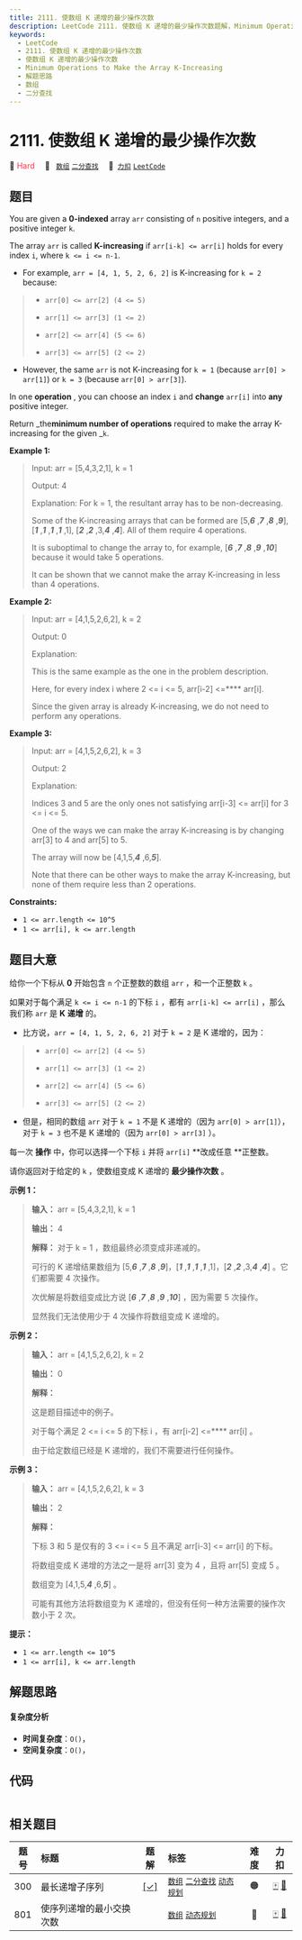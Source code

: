 ```yaml
---
title: 2111. 使数组 K 递增的最少操作次数
description: LeetCode 2111. 使数组 K 递增的最少操作次数题解，Minimum Operations to Make the Array K-Increasing，包含解题思路、复杂度分析以及完整的 JavaScript 代码实现。
keywords:
  - LeetCode
  - 2111. 使数组 K 递增的最少操作次数
  - 使数组 K 递增的最少操作次数
  - Minimum Operations to Make the Array K-Increasing
  - 解题思路
  - 数组
  - 二分查找
---
```


# 2111. 使数组 K 递增的最少操作次数

🔴 <font color=#ff334b>Hard</font>&emsp; 🔖&ensp; [`数组`](/tag/array.md) [`二分查找`](/tag/binary-search.md)&emsp; 🔗&ensp;[`力扣`](https://leetcode.cn/problems/minimum-operations-to-make-the-array-k-increasing) [`LeetCode`](https://leetcode.com/problems/minimum-operations-to-make-the-array-k-increasing)

## 题目

You are given a **0-indexed** array `arr` consisting of `n` positive integers,
and a positive integer `k`.

The array `arr` is called **K-increasing** if `arr[i-k] <= arr[i]` holds for
every index `i`, where `k <= i <= n-1`.

  * For example, `arr = [4, 1, 5, 2, 6, 2]` is K-increasing for `k = 2` because: 
> 
> * `arr[0] <= arr[2] (4 <= 5)`
> 
> * `arr[1] <= arr[3] (1 <= 2)`
> 
> * `arr[2] <= arr[4] (5 <= 6)`
> 
> * `arr[3] <= arr[5] (2 <= 2)`
  * However, the same `arr` is not K-increasing for `k = 1` (because `arr[0] > arr[1]`) or `k = 3` (because `arr[0] > arr[3]`).

In one **operation** , you can choose an index `i` and **change** `arr[i]`
into **any** positive integer.

Return _the**minimum number of operations** required to make the array
K-increasing for the given _`k`.



**Example 1:**

> Input: arr = [5,4,3,2,1], k = 1
> 
> Output: 4
> 
> Explanation: For k = 1, the resultant array has to be non-decreasing.
> 
> Some of the K-increasing arrays that can be formed are [5,_**6**_ ,_**7**_ ,_**8**_ ,_**9**_], [_**1**_ ,_**1**_ ,_**1**_ ,_**1**_ ,1], [_**2**_ ,_**2**_ ,3,_**4**_ ,_**4**_]. All of them require 4 operations.
> 
> It is suboptimal to change the array to, for example, [_**6**_ ,_**7**_ ,_**8**_ ,_**9**_ ,_**10**_] because it would take 5 operations.
> 
> It can be shown that we cannot make the array K-increasing in less than 4 operations.

**Example 2:**

> Input: arr = [4,1,5,2,6,2], k = 2
> 
> Output: 0
> 
> Explanation:
> 
> This is the same example as the one in the problem description.
> 
> Here, for every index i where 2 <= i <= 5, arr[i-2] <=**** arr[i].
> 
> Since the given array is already K-increasing, we do not need to perform any operations.

**Example 3:**

> Input: arr = [4,1,5,2,6,2], k = 3
> 
> Output: 2
> 
> Explanation:
> 
> Indices 3 and 5 are the only ones not satisfying arr[i-3] <= arr[i] for 3 <= i <= 5.
> 
> One of the ways we can make the array K-increasing is by changing arr[3] to 4 and arr[5] to 5.
> 
> The array will now be [4,1,5,_**4**_ ,6,_**5**_].
> 
> Note that there can be other ways to make the array K-increasing, but none of them require less than 2 operations.

**Constraints:**

  * `1 <= arr.length <= 10^5`
  * `1 <= arr[i], k <= arr.length`


## 题目大意

给你一个下标从 **0**  开始包含 `n` 个正整数的数组 `arr` ，和一个正整数 `k` 。

如果对于每个满足 `k <= i <= n-1` 的下标 `i` ，都有 `arr[i-k] <= arr[i]` ，那么我们称 `arr` 是 **K**
**递增** 的。

  * 比方说，`arr = [4, 1, 5, 2, 6, 2]` 对于 `k = 2` 是 K 递增的，因为： 
> 
> * `arr[0] <= arr[2] (4 <= 5)`
> 
> * `arr[1] <= arr[3] (1 <= 2)`
> 
> * `arr[2] <= arr[4] (5 <= 6)`
> 
> * `arr[3] <= arr[5] (2 <= 2)`
  * 但是，相同的数组 `arr` 对于 `k = 1` 不是 K 递增的（因为 `arr[0] > arr[1]`），对于 `k = 3` 也不是 K 递增的（因为 `arr[0] > arr[3]` ）。

每一次 **操作**  中，你可以选择一个下标 `i` 并将 `arr[i]` **改成任意  **正整数。

请你返回对于给定的 `k` ，使数组变成 K 递增的 **最少操作次数**  。



**示例 1：**

> 
> 
> 
> 
> 
> **输入：** arr = [5,4,3,2,1], k = 1
> 
> **输出：** 4
> 
> **解释：** 对于 k = 1 ，数组最终必须变成非递减的。
> 
> 可行的 K 递增结果数组为 [5,_**6**_ ,_**7**_ ,_**8**_ ,_**9**_]，[_**1**_ ,_**1**_ ,_**1**_ ,_**1**_ ,1]，[_**2**_ ,_**2**_ ,3,_**4**_ ,_**4**_] 。它们都需要 4 次操作。
> 
> 次优解是将数组变成比方说 [_**6**_ ,_**7**_ ,_**8**_ ,_**9**_ ,_**10**_] ，因为需要 5 次操作。
> 
> 显然我们无法使用少于 4 次操作将数组变成 K 递增的。
> 
> 

**示例 2：**

> 
> 
> 
> 
> 
> **输入：** arr = [4,1,5,2,6,2], k = 2
> 
> **输出：** 0
> 
> **解释：**
> 
> 这是题目描述中的例子。
> 
> 对于每个满足 2 <= i <= 5 的下标 i ，有 arr[i-2] <=**** arr[i] 。
> 
> 由于给定数组已经是 K 递增的，我们不需要进行任何操作。

**示例 3：**

> 
> 
> 
> 
> 
> **输入：** arr = [4,1,5,2,6,2], k = 3
> 
> **输出：** 2
> 
> **解释：**
> 
> 下标 3 和 5 是仅有的 3 <= i <= 5 且不满足 arr[i-3] <= arr[i] 的下标。
> 
> 将数组变成 K 递增的方法之一是将 arr[3] 变为 4 ，且将 arr[5] 变成 5 。
> 
> 数组变为 [4,1,5,_**4**_ ,6,_**5**_] 。
> 
> 可能有其他方法将数组变为 K 递增的，但没有任何一种方法需要的操作次数小于 2 次。
> 
> 



**提示：**

  * `1 <= arr.length <= 10^5`
  * `1 <= arr[i], k <= arr.length`


## 解题思路

#### 复杂度分析

- **时间复杂度**：`O()`，
- **空间复杂度**：`O()`，

## 代码

```javascript

```

## 相关题目

<!-- prettier-ignore -->
| 题号 | 标题 | 题解 | 标签 | 难度 | 力扣 |
| :------: | :------ | :------: | :------ | :------: | :------: |
| 300 | 最长递增子序列 | [[✓]](/problem/0300.md) |  [`数组`](/tag/array.md) [`二分查找`](/tag/binary-search.md) [`动态规划`](/tag/dynamic-programming.md) | 🟠 | [🀄️](https://leetcode.cn/problems/longest-increasing-subsequence) [🔗](https://leetcode.com/problems/longest-increasing-subsequence) |
| 801 | 使序列递增的最小交换次数 |  |  [`数组`](/tag/array.md) [`动态规划`](/tag/dynamic-programming.md) | 🔴 | [🀄️](https://leetcode.cn/problems/minimum-swaps-to-make-sequences-increasing) [🔗](https://leetcode.com/problems/minimum-swaps-to-make-sequences-increasing) |